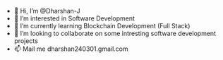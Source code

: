 - 👋 Hi, I’m @Dharshan-J
- 👀 I’m interested in Software Development
- 🌱 I’m currently learning Blockchain Development (Full Stack)
- 💞️ I’m looking to collaborate on some intresting software development projects
- 📫 Mail me dharshan240301.gmail.com

<!---
Dharshan-J/Dharshan-J is a ✨ special ✨ repository because its `README.md` (this file) appears on your GitHub profile.
You can click the Preview link to take a look at your changes.
--->
